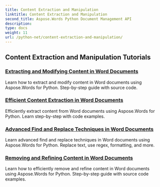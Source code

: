 ```yaml
---
title: Content Extraction and Manipulation
linktitle: Content Extraction and Manipulation
second_title: Aspose.Words Python Document Management API
description: 
type: docs
weight: 11
url: /python-net/content-extraction-and-manipulation/
---
```


## Content Extraction and Manipulation Tutorials
### [Extracting and Modifying Content in Word Documents](./extract-modify-document-content/)
Learn how to extract and modify content in Word documents using Aspose.Words for Python. Step-by-step guide with source code.
### [Efficient Content Extraction in Word Documents](./document-content-extraction/)
Efficiently extract content from Word documents using Aspose.Words for Python. Learn step-by-step with code examples.
### [Advanced Find and Replace Techniques in Word Documents](./find-replace-documents/)
Learn advanced find and replace techniques in Word documents using Aspose.Words for Python. Replace text, use regex, formatting, and more.
### [Removing and Refining Content in Word Documents](./remove-content-documents/)
Learn how to efficiently remove and refine content in Word documents using Aspose.Words for Python. Step-by-step guide with source code examples.